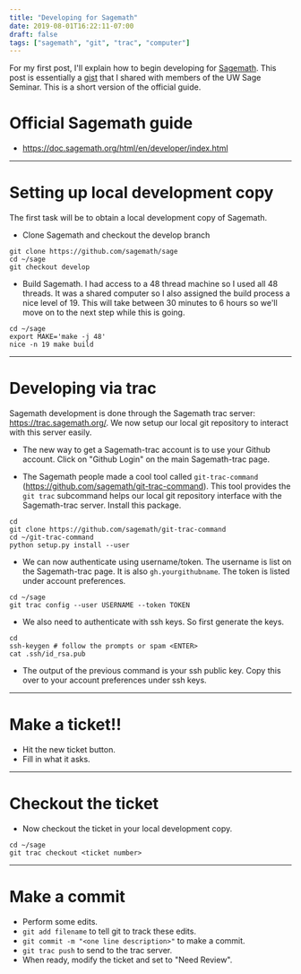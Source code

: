 ```yaml
---
title: "Developing for Sagemath"
date: 2019-08-01T16:22:11-07:00
draft: false
tags: ["sagemath", "git", "trac", "computer"]
---
```


For my first post, I'll explain how to begin developing for
[Sagemath](https://sagemath.org). This post is essentially a
[gist](https://gist.github.com/kevinywlui/6c494f8dbbb2c667d07fc101e8d3b19c/)
that I shared with members of the UW Sage Seminar. This is a short version of
the official guide.

# Official Sagemath guide

- https://doc.sagemath.org/html/en/developer/index.html

---

# Setting up local development copy

The first task will be to obtain a local development copy of Sagemath.

- Clone Sagemath and checkout the develop branch

```
git clone https://github.com/sagemath/sage
cd ~/sage
git checkout develop
```

- Build Sagemath. I had access to a 48 thread machine so I used all 48 threads.
  It was a shared computer so I also assigned the build process a nice level of
  19\. This will take between 30 minutes to 6 hours so we'll move on to the next
  step while this is going.

```
cd ~/sage
export MAKE='make -j 48'
nice -n 19 make build
```

---

# Developing via trac

Sagemath development is done through the Sagemath trac server:
<https://trac.sagemath.org/>. We now setup our local git repository to interact
with this server easily.

- The new way to get a Sagemath-trac account is to use your Github account.
  Click on "Github Login" on the main Sagemath-trac page.

- The Sagemath people made a cool tool called `git-trac-command`
  (<https://github.com/sagemath/git-trac-command>). This tool provides the `git
  trac` subcommand helps our local git repository interface with the
  Sagemath-trac server. Install this package.

```
cd
git clone https://github.com/sagemath/git-trac-command
cd ~/git-trac-command
python setup.py install --user
``` 

- We can now authenticate using username/token. The username is list on the
  Sagemath-trac page. It is also `gh.yourgithubname`. The token is listed under
  account preferences.

```
cd ~/sage
git trac config --user USERNAME --token TOKEN
```

- We also need to authenticate with ssh keys. So first generate the keys.

```
cd
ssh-keygen # follow the prompts or spam <ENTER>
cat .ssh/id_rsa.pub
```

- The output of the previous command is your ssh public key. Copy this over to
  your account preferences under ssh keys.

---

# Make a ticket!!

- Hit the new ticket button.
- Fill in what it asks.

---

# Checkout the ticket

- Now checkout the ticket in your local development copy.

```
cd ~/sage
git trac checkout <ticket number>
```

---

# Make a commit

- Perform some edits.
- `git add filename` to tell git to track these edits.
- `git commit -m "<one line description>"` to make a commit.
- `git trac push` to send to the trac server.
- When ready, modify the ticket and set to "Need Review".

